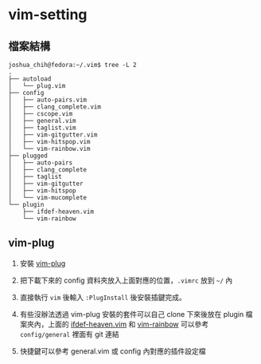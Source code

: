 # vim-setting

## 檔案結構
```
joshua_chih@fedora:~/.vim$ tree -L 2
.
├── autoload
│   └── plug.vim
├── config
│   ├── auto-pairs.vim
│   ├── clang_complete.vim
│   ├── cscope.vim
│   ├── general.vim
│   ├── taglist.vim
│   ├── vim-gitgutter.vim
│   ├── vim-hitspop.vim
│   └── vim-rainbow.vim
├── plugged
│   ├── auto-pairs
│   ├── clang_complete
│   ├── taglist
│   ├── vim-gitgutter
│   ├── vim-hitspop
│   └── vim-mucomplete
└── plugin
    ├── ifdef-heaven.vim
    └── vim-rainbow
```
## vim-plug 
1. 安裝 [vim-plug](https://github.com/junegunn/vim-plug?tab=readme-ov-file)

2. 把下載下來的 config 資料夾放入上面對應的位置，`.vimrc` 放到 `~/` 內

3. 直接執行 `vim` 後輸入 `:PlugInstall` 後安裝插鍵完成。

4. 有些沒辦法透過 vim-plug 安裝的套件可以自己 clone 下來後放在 plugin 檔案夾內，上面的 [ifdef-heaven.vim](https://github.com/wateret/ifdef-heaven.vim) 和 [vim-rainbow](https://github.com/frazrepo/vim-rainbow) 可以參考 `config/general` 裡面有 git 連結

5. 快捷鍵可以參考 general.vim 或 config 內對應的插件設定檔
